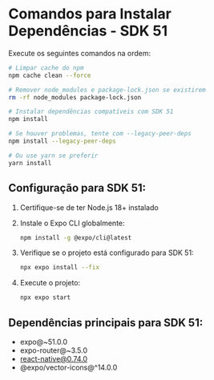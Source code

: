 # Comandos para Instalar Dependências - SDK 51

Execute os seguintes comandos na ordem:

```bash
# Limpar cache do npm
npm cache clean --force

# Remover node_modules e package-lock.json se existirem
rm -rf node_modules package-lock.json

# Instalar dependências compatíveis com SDK 51
npm install

# Se houver problemas, tente com --legacy-peer-deps
npm install --legacy-peer-deps

# Ou use yarn se preferir
yarn install
```

## Configuração para SDK 51:

1. Certifique-se de ter Node.js 18+ instalado
2. Instale o Expo CLI globalmente:
   ```bash
   npm install -g @expo/cli@latest
   ```

3. Verifique se o projeto está configurado para SDK 51:
   ```bash
   npx expo install --fix
   ```

4. Execute o projeto:
   ```bash
   npx expo start
   ```

## Dependências principais para SDK 51:
- expo@~51.0.0
- expo-router@~3.5.0
- react-native@0.74.0
- @expo/vector-icons@^14.0.0